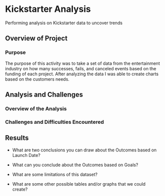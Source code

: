 # Kickstarter Analysis

Performing analysis on Kickstarter data to uncover trends

## Overview of Project

### Purpose

The purpose of this activity was to take a set of data from the entertainment
industry on how many successes, fails, and canceled events based on the funding
of each project. After analyzing the data I was able to create charts based on
the customers needs.

## Analysis and Challenges

### Overview of the Analysis

### Challenges and Difficulties Encountered

## Results

- What are two conclusions you can draw about the Outcomes based on Launch Date?

- What can you conclude about the Outcomes based on Goals?

- What are some limitations of this dataset?

- What are some other possible tables and/or graphs that we could create?
